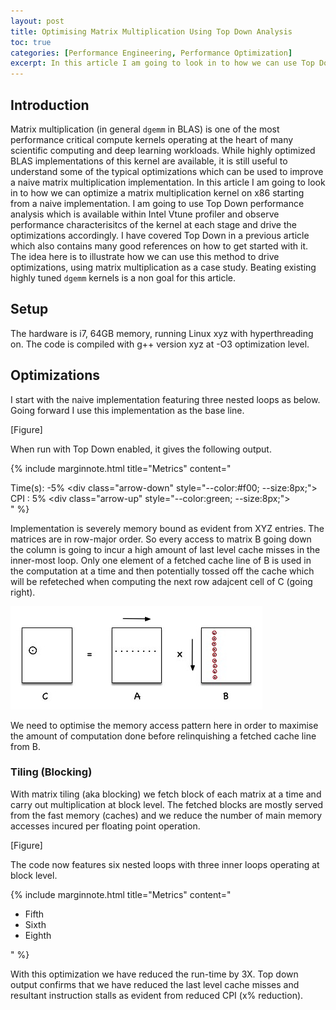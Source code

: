 ```yaml
---
layout: post
title: Optimising Matrix Multiplication Using Top Down Analysis
toc: true 
categories: [Performance Engineering, Performance Optimization]
excerpt: In this article I am going to look in to how we can use Top Down microarchitectural analysis method to drive some typical optimizations for matrix multiplication. 
---
```


## Introduction

Matrix multiplication (in general `dgemm` in BLAS) is one of the most
performance critical compute kernels operating at the heart of many scientific
computing and deep learning workloads. While highly optimized BLAS
implementations of this kernel are available, it is still useful to
understand some of the typical optimizations which can be used to improve a
naive matrix multiplication implementation. In this article I am going to look
in to how we can optimize a matrix multiplication kernel on x86 starting from a
naive implementation. I am going to use Top Down performance analysis which is
available within Intel Vtune profiler and observe performance characterisitcs of
the kernel at each stage and drive the optimizations accordingly. I have covered
Top Down in a previous article which also contains many good references on how
to get started with it. The idea here is to illustrate how we can use this
method to drive optimizations, using matrix multiplication as a case study.
Beating existing highly tuned `dgemm` kernels is a non goal for this article. 

## Setup

The hardware is i7, 64GB memory, running Linux xyz with hyperthreading on.  The
code is compiled with g++ version xyz at -O3 optimization level.

## Optimizations

I start with the naive implementation featuring three nested loops as below.
Going forward I use this implementation as the base line.

[Figure]

When run with Top Down enabled, it gives the following output. 

{% include marginnote.html title="Metrics" 
content="<div>Time(s): -5% <div class=\"arrow-down\" style=\"--color:#f00; --size:8px;\"></div></div>
         <div>CPI : 5% <div class=\"arrow-up\" style=\"--color:green; --size:8px;\"></div></div>" %}

Implementation is severely memory bound as evident from XYZ entries. The
matrices are in row-major order. So every access to matrix B going down the
column is going to incur a high amount of last level cache misses in the
inner-most loop. Only one element of a fetched cache line of B is used in the
computation at a time and then potentially tossed off the cache which will be
refeteched when computing the next row adajcent cell of C (going right). 

![Naive Implementation](../images/posts/dgemm-top-down/naive.jpg)

We need to optimise the memory access pattern here in order to maximise the
amount of computation done before relinquishing a fetched cache line from B.

### Tiling (Blocking)

With matrix tiling (aka blocking) we fetch block of each matrix at a time and
carry out multiplication at block level. The fetched blocks are mostly served
from the fast memory (caches) and we reduce the number of main memory accesses
incured per floating point operation.

[Figure]

The code now features six nested loops with three inner loops operating at
block level.

{% include marginnote.html title="Metrics" 
content="<ul><li> Fifth  </li> 
             <li> Sixth </li> 
             <li> Eighth </li>
         </ul>" %}


With this optimization we have reduced the run-time by 3X. Top down output
confirms that we have reduced the last level cache misses and resultant
instruction stalls as evident from reduced CPI (x% reduction). 


